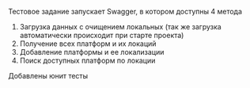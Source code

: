 Тестовое задание запускает Swagger, в котором доступны 4 метода

1) Загрузка данных с очищением локальных (так же загрузка автоматически происходит при старте проекта)
2) Получение всех платформ и их локаций
3) Добавление платформы и ее локализации
4) Поиск доступных платформ по локации

Добавлены юнит тесты
